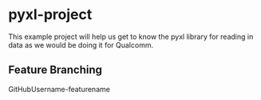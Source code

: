 # pyxl-project
This example project will help us get to know the pyxl library for reading in data as we would be doing it for Qualcomm.

## Feature Branching
GitHubUsername-featurename